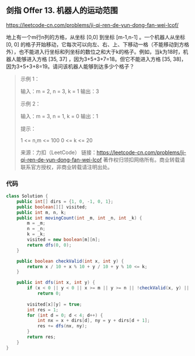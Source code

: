 ## 剑指 Offer 13. 机器人的运动范围

https://leetcode-cn.com/problems/ji-qi-ren-de-yun-dong-fan-wei-lcof/

地上有一个m行n列的方格，从坐标 [0,0] 到坐标 [m-1,n-1] 。一个机器人从坐标 [0, 0] 的格子开始移动，它每次可以向左、右、上、下移动一格（不能移动到方格外），也不能进入行坐标和列坐标的数位之和大于k的格子。例如，当k为18时，机器人能够进入方格 [35, 37] ，因为3+5+3+7=18。但它不能进入方格 [35, 38]，因为3+5+3+8=19。请问该机器人能够到达多少个格子？



> 示例 1：
>
> 输入：m = 2, n = 3, k = 1
> 输出：3
>
> 
>
> 示例 2：
>
> 输入：m = 3, n = 1, k = 0
> 输出：1
>
> 
>
> 提示：
>
> 1 <= n,m <= 100
> 0 <= k <= 20
>
> 
>
> 来源：力扣（LeetCode）
> 链接：https://leetcode-cn.com/problems/ji-qi-ren-de-yun-dong-fan-wei-lcof
> 著作权归领扣网络所有。商业转载请联系官方授权，非商业转载请注明出处。



### 代码

```java
class Solution {
    public int[] dirs = {1, 0, -1, 0, 1};
    public boolean[][] visited;
    public int m, n, k;
    public int movingCount(int _m, int _n, int _k) {
        m = _m;
        n = _n;
        k = _k;
        visited = new boolean[m][n];
        return dfs(0, 0);
    }

    public boolean checkValid(int x, int y) {
        return x / 10 + x % 10 + y / 10 + y % 10 <= k;
    }

    public int dfs(int x, int y) {
        if (x < 0 || y < 0 || x >= m || y >= n || !checkValid(x, y) || visited[x][y]) 
            return 0;
        
        visited[x][y] = true;
        int res = 1;
        for (int d = 0; d < 4; d++) {
            int nx = x + dirs[d], ny = y + dirs[d + 1];
            res += dfs(nx, ny);
        }
        return res;
    }
}
```

